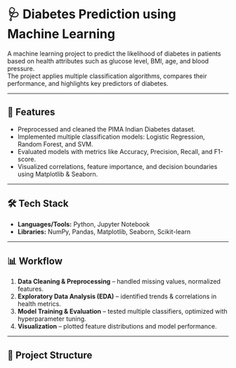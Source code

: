 # 🩺 Diabetes Prediction using Machine Learning  

A machine learning project to predict the likelihood of diabetes in patients based on health attributes such as glucose level, BMI, age, and blood pressure.  
The project applies multiple classification algorithms, compares their performance, and highlights key predictors of diabetes.  

---

## 🚀 Features  
- Preprocessed and cleaned the PIMA Indian Diabetes dataset.  
- Implemented multiple classification models: Logistic Regression, Random Forest, and SVM.  
- Evaluated models with metrics like Accuracy, Precision, Recall, and F1-score.  
- Visualized correlations, feature importance, and decision boundaries using Matplotlib & Seaborn.  

---

## 🛠 Tech Stack  
- **Languages/Tools:** Python, Jupyter Notebook  
- **Libraries:** NumPy, Pandas, Matplotlib, Seaborn, Scikit-learn  

---

## 📊 Workflow  
1. **Data Cleaning & Preprocessing** – handled missing values, normalized features.  
2. **Exploratory Data Analysis (EDA)** – identified trends & correlations in health metrics.  
3. **Model Training & Evaluation** – tested multiple classifiers, optimized with hyperparameter tuning.  
4. **Visualization** – plotted feature distributions and model performance.  

---

## 📂 Project Structure  
